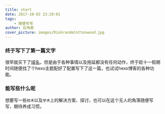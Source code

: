 ```yaml
---
title: start
date: 2017-10-03 23:29:01
tags: 
    - 随便写写
author: 石伟男
cover_picture: images/RioGrandeCottonwood.jpg
---
```


### 终于写下了第一篇文字

很早就买下了[域名](http://shiweinan.com)，但是由于各种事情以及拖延都没有任何动作，终于趁十一假期时间随便找了个hexo主题配好了配置写下了这一篇，也试试hexo博客的各种功能。

### 能写些什么呢

想要写一些`技术`以及`学术`上的解决方案、探讨，也可以在这个无人的角落随便写写，期待养成习惯。

